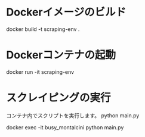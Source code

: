 # Dockerイメージのビルド
docker build -t scraping-env .

# Dockerコンテナの起動
docker run -it scraping-env

# スクレイピングの実行
コンテナ内でスクリプトを実行します。
python main.py

docker exec -it busy_montalcini python main.py
